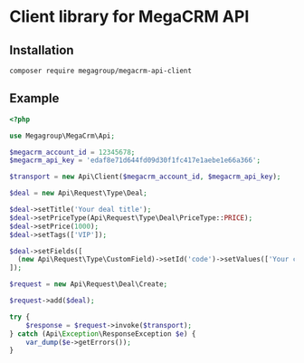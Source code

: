 # Client library for MegaCRM API

## Installation

`composer require megagroup/megacrm-api-client`

## Example

```php
<?php

use Megagroup\MegaCrm\Api;

$megacrm_account_id = 12345678;
$megacrm_api_key = 'edaf8e71d644fd09d30f1fc417e1aebe1e66a366';

$transport = new Api\Client($megacrm_account_id, $megacrm_api_key);

$deal = new Api\Request\Type\Deal;

$deal->setTitle('Your deal title');
$deal->setPriceType(Api\Request\Type\Deal\PriceType::PRICE);
$deal->setPrice(1000);
$deal->setTags(['VIP']);

$deal->setFields([
  (new Api\Request\Type\CustomField)->setId('code')->setValues(['Your custom field value'])
]);

$request = new Api\Request\Deal\Create;

$request->add($deal);

try {
    $response = $request->invoke($transport);
} catch (Api\Exception\ResponseException $e) {
    var_dump($e->getErrors());
}
```
